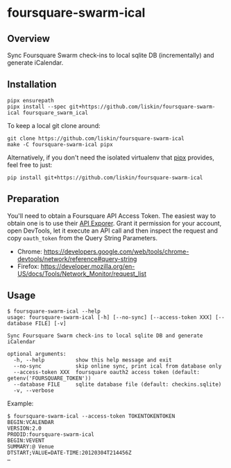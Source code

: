 # foursquare-swarm-ical

## Overview

Sync Foursquare Swarm check-ins to local sqlite DB (incrementally) and generate iCalendar.

## Installation

```
pipx ensurepath
pipx install --spec git+https://github.com/liskin/foursquare-swarm-ical foursquare_swarm_ical
```

To keep a local git clone around:

```
git clone https://github.com/liskin/foursquare-swarm-ical
make -C foursquare-swarm-ical pipx
```

Alternatively, if you don't need the isolated virtualenv that [pipx][]
provides, feel free to just:

```
pip install git+https://github.com/liskin/foursquare-swarm-ical
```

[pipx]: https://github.com/pipxproject/pipx

## Preparation

You'll need to obtain a Foursquare API Access Token. The easiest way to obtain
one is to use their [API Exporer](https://foursquare.com/developers/explore/).
Grant it permission for your account, open DevTools, let it execute an API
call and then inspect the request and copy `oauth_token` from the Query String
Parameters.

* Chrome: <https://developers.google.com/web/tools/chrome-devtools/network/reference#query-string>
* Firefox: <https://developer.mozilla.org/en-US/docs/Tools/Network_Monitor/request_list>

## Usage

```
$ foursquare-swarm-ical --help
usage: foursquare-swarm-ical [-h] [--no-sync] [--access-token XXX] [--database FILE] [-v]

Sync Foursquare Swarm check-ins to local sqlite DB and generate iCalendar

optional arguments:
  -h, --help          show this help message and exit
  --no-sync           skip online sync, print ical from database only
  --access-token XXX  foursquare oauth2 access token (default: getenv('FOURSQUARE_TOKEN'))
  --database FILE     sqlite database file (default: checkins.sqlite)
  -v, --verbose
```

Example:

```
$ foursquare-swarm-ical --access-token TOKENTOKENTOKEN
BEGIN:VCALENDAR
VERSION:2.0
PRODID:foursquare-swarm-ical
BEGIN:VEVENT
SUMMARY:@ Venue
DTSTART;VALUE=DATE-TIME:20120304T214456Z
…
```
